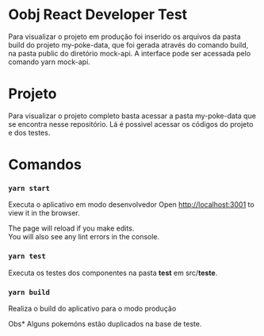 # Oobj React Developer Test
Para visualizar o projeto em produção foi inserido os arquivos da pasta build do projeto my-poke-data, que foi gerada através do comando build, na pasta public do diretório mock-api. 
A interface pode ser acessada pelo comando yarn mock-api.

# Projeto
Para visualizar o projeto completo basta acessar a pasta my-poke-data que se encontra nesse repositório. Lá é possivel acessar os códigos do projeto e dos testes.

# Comandos
### `yarn start`

Executa o aplicativo em modo desenvolvedor
Open [http://localhost:3001](http://localhost:3001) to view it in the browser.

The page will reload if you make edits.\
You will also see any lint errors in the console.

### `yarn test`

Executa os testes dos componentes na pasta __test__ em src/__teste__.

### `yarn build`

Realiza o build do aplicativo para o modo produção

Obs* Alguns pokemóns estão duplicados na base de teste.
